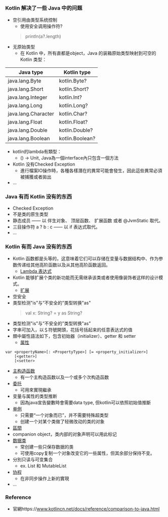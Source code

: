 ### Kotlin 解决了一些 Java 中的问题
* 空引用由类型系统控制
  * 使用安全调用操作符?
  > println(a?.length)
* 无原始类型
  * 在 Kotlin 中，所有直都是object，Java 的装箱原始类型映射到可空的 Kotlin 类型：

| Java type	| Kotlin type
|----------|-----|
| java.lang.Byte | kotlin.Byte?
| java.lang.Short | kotlin.Short?
| java.lang.Integer | kotlin.Int?
| java.lang.Long | kotlin.Long?
| java.lang.Character | kotlin.Char?
| java.lang.Float | kotlin.Float?
| java.lang.Double | kotlin.Double?
| java.lang.Boolean | kotlin.Boolean?

* kotlin的lambda有類型：
  * () -> Unit, Java為一個interface內只包含一個方法
* Kotlin 没有Checked Exception
  * 進行檔案IO操作時，各種各樣潛在的異常可能會發生，因此這些異常必須被捕獲或者拋出
* ...

### Java 有而 Kotlin 没有的东西
* Checked Exception
* 不是类的原生类型
* 静态成员 —— 以 伴生对象、 顶层函数、 扩展函数 或者 @JvmStatic 取代。
* 三目操作符 a ? b : c —— 以 if 表达式取代。
* ...

### Kotlin 有而 Java 没有的东西
* Kotlin 函数都是头等的，这意味着它们可以存储在变量与数据结构中、作为参数传递给其他高阶函数以及从其他高阶函数返回。
  * [Lambda 表达式](../src/main/kotlin/tutorial7FunctionLambda/No2_Lambda.kt)
* Kotlin 能够扩展个类的新功能而无需继承该类或者使用像装饰者这样的设计模式。
  * [扩展](../src/main/kotlin/tutorial6_class_object/No6_Expand.kt)
* 空安全
* 类型检测"is"与“不安全的”类型转换"as"
  > val x: String? = y as String?
* 类型检测"is"与“不安全的”类型转换"as"
* 字串可加入，以＄符號開頭，花括号括起来的任意表达式的值
* 類中屬性語法如下，包含初始器（initializer）、getter 和 setter
  * [属性](../src/main/kotlin/tutorial6_class_object/No2_Property.kt)
```  
var <propertyName>[: <PropertyType>] [= <property_initializer>]
    [<getter>]
    [<setter>
```
* [主构造函数](../src/main/kotlin/tutorial6_class_object/No1_ClassInheritance.kt)
  * 有一个主构造函数以及一个或多个次构造函数
* [委托](../src/main/kotlin/tutorial6_class_object/No15_Delegation.kt)
  * 可用來實現繼承
* 变量与属性的类型推断
  * 因為java宣告變數時會需要data type, 但kotlin可以依照初始值推斷
* [单例](../src/main/kotlin/tutorial6_class_object/No12_ObjectExpression.kt)
  * 只需要“一个对象而已”，并不需要特殊超类型
  * 创建一个对某个类做了轻微改动的类的对象
* [區間](../src/main/kotlin/tutorial8_set/No4_Range.kt)
* companion object，类内部的对象声明可以用此标记
* [数据类](../src/main/kotlin/tutorial6_class_object/No7_DataClass.kt)
  * 常创建一些只保存数据的类
  * 可使用copy复制一个对象改变它的一些属性，但其余部分保持不变。
* 分別只读与可变集合
  * ex. List 和 MutableList
* [协程](../src/main/kotlin/tutorial9_coroutine)
  * 在非同步操作上新的實現
* ...

### Reference
* 官網https://www.kotlincn.net/docs/reference/comparison-to-java.html
  
